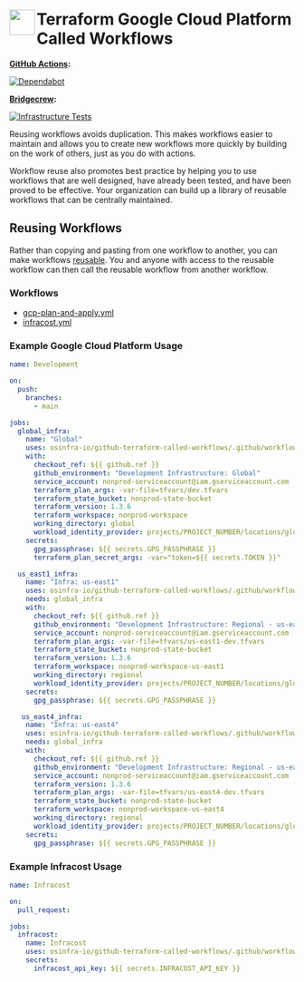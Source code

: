 # <img align="left" width="45" height="45" src="https://user-images.githubusercontent.com/1610100/201473670-e0e6bdeb-742f-4be1-a47a-3506309620a3.png"> Terraform Google Cloud Platform Called Workflows

**[GitHub Actions](https://github.com/osinfra-io/github-terraform-gcp-called-workflows/actions):**

[![Dependabot](https://github.com/osinfra-io/github-terraform-gcp-called-workflows/actions/workflows/local-dependabot.yml/badge.svg)](https://github.com/osinfra-io/github-terraform-gcp-called-workflows/actions/workflows/local-dependabot.yml)

**[Bridgecrew](https://www.bridgecrew.cloud/projects?types=Passed&repository=osinfra-io%2Fgithub-terraform-gcp-called-workflows&branch=main):**

[![Infrastructure Tests](https://www.bridgecrew.cloud/badges/github/osinfra-io/github-terraform-gcp-called-workflows/general)](https://www.bridgecrew.cloud/link/badge?vcs=github&fullRepo=osinfra-io%2Fgithub-terraform-gcp-called-workflows&benchmark=INFRASTRUCTURE+SECURITY)

Reusing workflows avoids duplication. This makes workflows easier to maintain and allows you to create new workflows
more quickly by building on the work of others, just as you do with actions.

Workflow reuse also promotes best practice by helping you to use workflows that are well designed, have already been
tested, and have been proved to be effective. Your organization can build up a library of reusable workflows that can
be centrally maintained.

## Reusing Workflows

Rather than copying and pasting from one workflow to another, you can make workflows [reusable](https://docs.github.com/en/actions/learn-github-actions/reusing-workflows). You and anyone with access to the reusable workflow can then call the reusable workflow from another workflow.

### Workflows

- [gcp-plan-and-apply.yml](.github/workflows/gcp-plan-and-apply.yml)
- [infracost.yml](.github/workflows/infracost.yml)

### Example Google Cloud Platform Usage

```yaml
name: Development

on:
  push:
    branches:
      - main

jobs:
  global_infra:
    name: "Global"
    uses: osinfra-io/github-terraform-called-workflows/.github/workflows/gcp-plan-and-apply.yml@v0.0.0
    with:
      checkout_ref: ${{ github.ref }}
      github_environment: "Development Infrastructure: Global"
      service_account: nonprod-serviceaccount@iam.gserviceaccount.com
      terraform_plan_args: -var-file=tfvars/dev.tfvars
      terraform_state_bucket: nonprod-state-bucket
      terraform_version: 1.3.6
      terraform_workspace: nonprod-workspace
      working_directory: global
      workload_identity_provider: projects/PROJECT_NUMBER/locations/global/workloadIdentityPools/github-actions/providers/github-actions-oidc
    secrets:
      gpg_passphrase: ${{ secrets.GPG_PASSPHRASE }}
      terraform_plan_secret_args: -var="token=${{ secrets.TOKEN }}"

  us_east1_infra:
    name: "Infra: us-east1"
    uses: osinfra-io/github-terraform-called-workflows/.github/workflows/gcp-plan-and-apply.yml@v0.0.0
    needs: global_infra
    with:
      checkout_ref: ${{ github.ref }}
      github_environment: "Development Infrastructure: Regional - us-east1"
      service_account: nonprod-serviceaccount@iam.gserviceaccount.com
      terraform_plan_args: -var-file=tfvars/us-east1-dev.tfvars
      terraform_state_bucket: nonprod-state-bucket
      terraform_version: 1.3.6
      terraform_workspace: nonprod-workspace-us-east1
      working_directory: regional
      workload_identity_provider: projects/PROJECT_NUMBER/locations/global/workloadIdentityPools/github-actions/providers/github-actions-oidc
    secrets:
      gpg_passphrase: ${{ secrets.GPG_PASSPHRASE }}

   us_east4_infra:
    name: "Infra: us-east4"
    uses: osinfra-io/github-terraform-called-workflows/.github/workflows/gcp-plan-and-apply.yml@v0.0.0
    needs: global_infra
    with:
      checkout_ref: ${{ github.ref }}
      github_environment: "Development Infrastructure: Regional - us-east4"
      service_account: nonprod-serviceaccount@iam.gserviceaccount.com
      terraform_version: 1.3.6
      terraform_plan_args: -var-file=tfvars/us-east4-dev.tfvars
      terraform_state_bucket: nonprod-state-bucket
      terraform_workspace: nonprod-workspace-us-east4
      working_directory: regional
      workload_identity_provider: projects/PROJECT_NUMBER/locations/global/workloadIdentityPools/github-actions/providers/github-actions-oidc
    secrets:
      gpg_passphrase: ${{ secrets.GPG_PASSPHRASE }}
```

### Example Infracost Usage

```yaml
name: Infracost

on:
  pull_request:

jobs:
  infracost:
    name: Infracost
    uses: osinfra-io/github-terraform-called-workflows/.github/workflows/infracost.yml@v0.0.0
    secrets:
      infracost_api_key: ${{ secrets.INFRACOST_API_KEY }}
```
